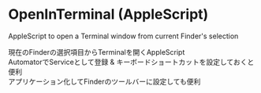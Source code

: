OpenInTerminal (AppleScript)
==============

AppleScript to open a Terminal window from current Finder's selection

現在のFinderの選択項目からTerminalを開くAppleScript  
AutomatorでServiceとして登録 & キーボードショートカットを設定しておくと便利  
アプリケーション化してFinderのツールバーに設定しても便利


